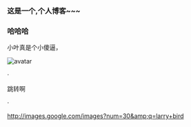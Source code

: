 ### 这是一个,个人博客~~~

### 哈哈哈
小叶真是个小傻逼，

[csdn]: http://imgtech.gmw.cn/attachement/jpg/site2/20111223/f04da22d7ba7105e1d7507.jpg "这是CSDN的图标"



![avatar](http://baidu.com/pic/doge.png)


· <p> <a>跳转啊</a> </p> ·


http://images.google.com/images?num=30&amp;q=larry+bird
